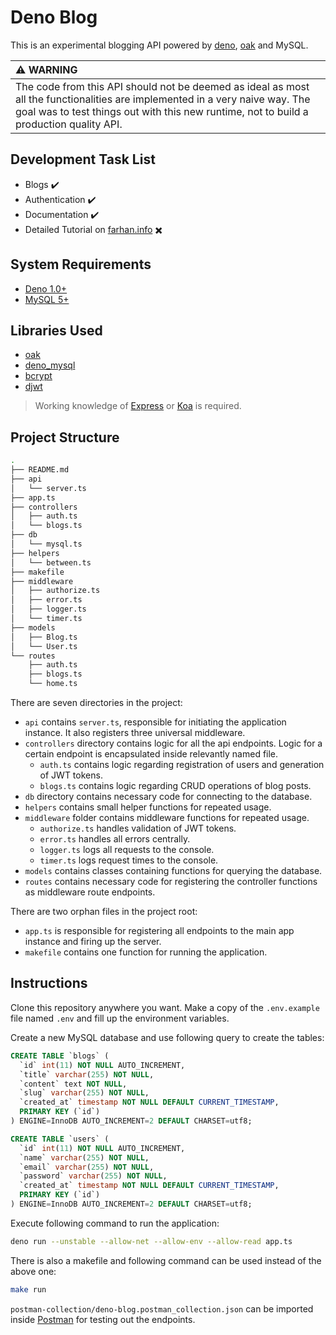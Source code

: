 # Deno Blog

This is an experimental blogging API powered by [deno](https://deno.land/), [oak](https://github.com/oakserver/oak) and MySQL.

| :warning: WARNING |
|:------------------|
| The code from this API should not be deemed as ideal as most all the functionalities are implemented in a very naive way. The goal was to test things out with this new runtime, not to build a production quality API. |

## Development Task List

- Blogs :heavy_check_mark:
- Authentication :heavy_check_mark:
- Documentation :heavy_check_mark:
- Detailed Tutorial on [farhan.info](https://www.farhan.info/) :heavy_multiplication_x:

## System Requirements

- [Deno 1.0+](https://deno.land/)
- [MySQL 5+](https://www.mysql.com/downloads/)

## Libraries Used

- [oak](https://deno.land/x/oak)
- [deno_mysql](https://deno.land/x/mysql)
- [bcrypt](https://deno.land/x/bcrypt)
- [djwt](https://deno.land/x/djwt)

> Working knowledge of [Express](https://expressjs.com/) or [Koa](https://koajs.com/) is required.

## Project Structure

```bash
.
├── README.md
├── api
│   └── server.ts
├── app.ts
├── controllers
│   ├── auth.ts
│   └── blogs.ts
├── db
│   └── mysql.ts
├── helpers
│   └── between.ts
├── makefile
├── middleware
│   ├── authorize.ts
│   ├── error.ts
│   ├── logger.ts
│   └── timer.ts
├── models
│   ├── Blog.ts
│   └── User.ts
└── routes
    ├── auth.ts
    ├── blogs.ts
    └── home.ts
```

There are seven directories in the project:

- `api` contains `server.ts`, responsible for initiating the application instance. It also registers three universal middleware.
- `controllers` directory contains logic for all the api endpoints. Logic for a certain endpoint is encapsulated inside relevantly named file.
  - `auth.ts` contains logic regarding registration of users and generation of JWT tokens.
  - `blogs.ts` contains logic regarding CRUD operations of blog posts.
- `db` directory contains necessary code for connecting to the database.
- `helpers` contains small helper functions for repeated usage.
- `middleware` folder contains middleware functions for repeated usage.
  - `authorize.ts` handles validation of JWT tokens.
  - `error.ts` handles all errors centrally.
  - `logger.ts` logs all requests to the console.
  - `timer.ts` logs request times to the console.
- `models` contains classes containing functions for querying the database.
- `routes` contains necessary code for registering the controller functions as middleware route endpoints.

There are two orphan files in the project root:

- `app.ts` is responsible for registering all endpoints to the main app instance and firing up the server.
- `makefile` contains one function for running the application.

## Instructions

Clone this repository anywhere you want. Make a copy of the `.env.example` file named `.env` and fill up the environment variables.

Create a new MySQL database and use following query to create the tables:

```sql
CREATE TABLE `blogs` (
  `id` int(11) NOT NULL AUTO_INCREMENT,
  `title` varchar(255) NOT NULL,
  `content` text NOT NULL,
  `slug` varchar(255) NOT NULL,
  `created_at` timestamp NOT NULL DEFAULT CURRENT_TIMESTAMP,
  PRIMARY KEY (`id`)
) ENGINE=InnoDB AUTO_INCREMENT=2 DEFAULT CHARSET=utf8;

CREATE TABLE `users` (
  `id` int(11) NOT NULL AUTO_INCREMENT,
  `name` varchar(255) NOT NULL,
  `email` varchar(255) NOT NULL,
  `password` varchar(255) NOT NULL,
  `created_at` timestamp NOT NULL DEFAULT CURRENT_TIMESTAMP,
  PRIMARY KEY (`id`)
) ENGINE=InnoDB AUTO_INCREMENT=2 DEFAULT CHARSET=utf8;
```

Execute following command to run the application:

```bash
deno run --unstable --allow-net --allow-env --allow-read app.ts
```

There is also a makefile and following command can be used instead of the above one:

```bash
make run
```

`postman-collection/deno-blog.postman_collection.json` can be imported inside [Postman](https://www.postman.com/) for testing out the endpoints.

